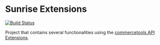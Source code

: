# Sunrise Extensions

[![Build Status](https://travis-ci.org/schleichardt/sunrise-extensions.svg?branch=master)](https://travis-ci.org/schleichardt/sunrise-extensions)

Project that contains several functionalities using the [commercetools API Extensions](https://docs.commercetools.com/http-api-projects-api-extensions.html).
